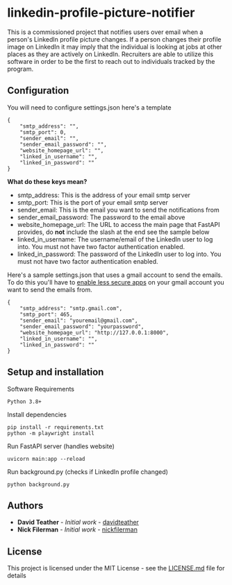 # linkedin-profile-picture-notifier

This is a commissioned project that notifies users over email when a person's LinkedIn
profile picture changes. If a person changes their profile image on LinkedIn it may imply
that the individual is looking at jobs at other places as they are actively on LinkedIn.
Recruiters are able to utilize this software in order to be the first to reach out to
individuals tracked by the program.

## Configuration

You will need to configure settings.json here's a template

```
{
    "smtp_address": "",
    "smtp_port": 0,
    "sender_email": "",
    "sender_email_password": "",
    "website_homepage_url": "",
    "linked_in_username": "",
    "linked_in_password": ""
}
```

**What do these keys mean?**

- smtp_address: This is the address of your email smtp server
- smtp_port: This is the port of your email smtp server
- sender_email: This is the email you want to send the notifications from
- sender_email_password: The password to the email above
- website_homepage_url: The URL to access the main page that FastAPI provides, do **not** include the slash at the end see the sample below
- linked_in_username: The username/email of the LinkedIn user to log into. You must not have two factor authentication enabled.
- linked_in_password: The password of the LinkedIn user to log into. You must not have two factor authentication enabled.

Here's a sample settings.json that uses a gmail account to send the emails. To do this you'll have to [enable less secure apps](https://support.google.com/accounts/answer/6010255?hl=en) on your gmail account you want to send the emails from.

```
{
    "smtp_address": "smtp.gmail.com",
    "smtp_port": 465,
    "sender_email": "youremail@gmail.com",
    "sender_email_password": "yourpassword",
    "website_homepage_url": "http://127.0.0.1:8000",
    "linked_in_username": "",
    "linked_in_password": ""
}
```

## Setup and installation

Software Requirements
```
Python 3.8+
```

Install dependencies
```
pip install -r requirements.txt
python -m playwright install
```

Run FastAPI server (handles website)

```
uvicorn main:app --reload
```

Run background.py (checks if LinkedIn profile changed)

```
python background.py
```

## Authors

* **David Teather** - *Initial work* - [davidteather](https://github.com/davidteather)
* **Nick Filerman** - *Initial work* - [nickfilerman](https://github.com/nickfilerman)

## License

This project is licensed under the MIT License - see the [LICENSE.md](LICENSE.md) file for details
